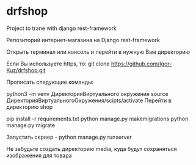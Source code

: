 # drfshop
Project to trane with django rest-framework

Репозиторий интернет-магазина на Django rest-framework

Открыть терминал или консоль и перейти в нужную Вам директорию

Если Вы используете https, то: git clone https://github.com/Igor-Kuz/drfshop.git

Прописать следующие команды:


python3 -m venv ДиректорияВиртуального окружения
source ДиректорияВиртуальногоОкружения/scipts/activate
Перейти в директорию shop

pip install -r requirements.txt
python manage.py makemigrations
python manage.py migrate


Запустить сервер - python manage.py runserver

Не забудьте создать директорию media, куда будут сохраняться изображения для товара
